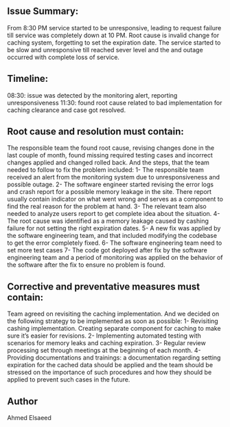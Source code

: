 ## Issue Summary:
From 8:30 PM service started to be unresponsive, leading to request failure till service was completely down at 10 PM. Root cause is invalid change for caching system, forgetting to set the expiration date. The service started to be slow and unresponsive till reached sever level and the and outage occurred with complete loss of service.
## Timeline:
08:30: issue was detected by the monitoring alert, reporting unresponsiveness
11:30: found root cause related to bad implementation for caching clearance and case got resolved.
## Root cause and resolution must contain:
The responsible team the found root cause, revising changes done in the last couple of month, found missing required testing cases and incorrect changes applied and changed rolled back.
And the steps, that the team needed to follow to fix the problem included:
1-	The responsible team received an alert from the monitoring system due to unresponsiveness and possible outage.
2-	The software engineer started revising the error logs and crash report for a possible memory leakage in the site. There report usually contain indicator on what went wrong and serves as a component to find the real reason for the problem at hand.
3-	The relevant team also needed to analyze users report to get complete idea about the situation.
4-	The root cause was identified as a memory leakage caused by cashing failure for not setting the right expiration dates.
5-	A new fix was applied by the software engineering team, and that included modifying the codebase to get the error completely fixed.
6-	The software engineering team need to set more test cases
7-	The code got deployed after fix by the software engineering team and a period of monitoring was applied on the behavior of the software after the fix to ensure no problem is found.
## Corrective and preventative measures must contain:
Team agreed on revisiting the caching implementation. And we decided on the following strategy to be implemented as soon as possible:
1-	Revisiting cashing implementation. Creating separate component for caching to make sure it’s easier for revisions.
2-	Implementing automated testing with scenarios for memory leaks and caching expiration.
3-	Regular review processing set through meetings at the beginning of each month.
4-	Providing documentations and trainings: a documentation regarding setting expiration for the cached data should be applied and the team should be stressed on the importance of such procedures and how they should be applied to prevent such cases in the future.

## Author
Ahmed Elsaeed
